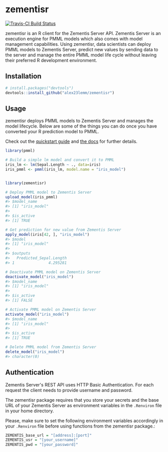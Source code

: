 <!-- README.md is generated from README.Rmd. Please edit that file -->
zementisr
=========

[![Travis-CI Build Status](https://travis-ci.org/alex23lemm/zementisr.svg?branch=master)](https://travis-ci.org/alex23lemm/zementisr)

zementisr is an R client for the Zementis Server API. Zementis Server is an execution engine for PMML models which also comes with model management capabilities. Using zementisr, data scientists can deploy PMML models to Zementis Server, predict new values by sending data to the server and manage the entire PMML model life cycle without leaving their preferred R development environment.

Installation
------------

``` r
# install.packages("devtools")
devtools::install_github("alex23lemm/zementisr")
```

Usage
-----

zementisr deploys PMML models to Zementis Server and manages the model lifecycle. Below are some of the things you can do once you have converted your R prediction model to PMML.

Check out the [quickstart guide](https://alex23lemm.github.io/zementisr/articles/zementisr.html) and [the docs](https://alex23lemm.github.io/zementisr/reference/index.html) for further details.

``` r
library(pmml)

# Build a simple lm model and convert it to PMML
iris_lm <- lm(Sepal.Length ~ ., data=iris)
iris_pmml <- pmml(iris_lm, model.name = "iris_model")


library(zementisr)

# Deploy PMML model to Zementis Server
upload_model(iris_pmml)
#> $model_name
#> [1] "iris_model"
#> 
#> $is_active
#> [1] TRUE

# Get prediction for new value from Zementis Server
apply_model(iris[42, ], "iris_model")
#> $model
#> [1] "iris_model"
#> 
#> $outputs
#>   Predicted_Sepal.Length
#> 1               4.295281

# Deactivate PMML model on Zementis Server
deactivate_model("iris_model")
#> $model_name
#> [1] "iris_model"
#> 
#> $is_active
#> [1] FALSE

# Activate PMML model on Zementis Server
activate_model("iris_model")
#> $model_name
#> [1] "iris_model"
#> 
#> $is_active
#> [1] TRUE

# Delete PMML model from Zementis Server
delete_model("iris_model")
#> character(0)
```

Authentication
--------------

Zementis Server's REST API uses HTTP Basic Authentication. For each request the client needs to provide username and password.

The zementisr package requires that you store your secrets and the base URL of your Zementis Server as environment variables in the `.Renviron` file in your home directory.

Please, make sure to set the following environment variables accordingly in your `.Renviron` file before using functions from the zementisr package.:

``` r
ZEMENTIS_base_url = "[address]:[port]"
ZEMENTIS_usr = "[your_username]"
ZEMENTIS_pwd = "[your_password]"
```
